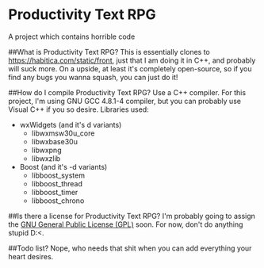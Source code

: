 # Productivity Text RPG
A project which contains horrible code

##What is Productivity Text RPG?
This is essentially clones to https://habitica.com/static/front, just that I am doing it in C++, and probably will suck more.
On a upside, at least it's completely open-source, so if you find any bugs you wanna squash, you can just do it!

##How do I compile Productivity Text RPG?
Use a C++ compiler. For this project, I'm using GNU GCC 4.8.1-4 compiler, but you can probably use Visual C++ if you so desire.
Libraries used:
* wxWidgets (and it's d variants)
  * libwxmsw30u_core
  * libwxbase30u
  * libwxpng
  * libwxzlib
* Boost (and it's -d variants)
  * libboost_system
  * libboost_thread
  * libboost_timer
  * libboost_chrono

##Is there a license for Productivity Text RPG?
I'm probably going to assign the [GNU General Public License (GPL)](https://opensource.org/licenses/GPL-3.0) soon. For now, don't do anything stupid D:<.

##Todo list?
Nope, who needs that shit when you can add everything your heart desires.

